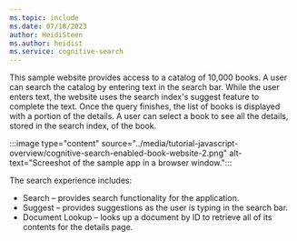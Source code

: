 ```yaml
---
ms.topic: include
ms.date: 07/18/2023
author: HeidiSteen
ms.author: heidist
ms.service: cognitive-search
---
```

This sample website provides access to a catalog of 10,000 books. A user can search the catalog by entering text in the search bar. While the user enters text, the website uses the search index's suggest feature to complete the text. Once the query finishes, the list of books is displayed with a portion of the details. A user can select a book to see all the details, stored in the search index, of the book. 

:::image type="content" source="../media/tutorial-javascript-overview/cognitive-search-enabled-book-website-2.png" alt-text="Screeshot of the sample app in a browser window.":::

The search experience includes: 

* Search – provides search functionality for the application.
* Suggest – provides suggestions as the user is typing in the search bar.
* Document Lookup – looks up a document by ID to retrieve all of its contents for the details page.
